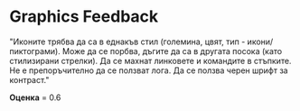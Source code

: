
# Graphics Feedback #
"Иконите трябва да са в еднакъв стил (големина, цвят, тип - икони/пиктограми).
Може да се порбва, дъгите да са в другата посока (като стилизирани стрелки).
Да се махнат линковете и командите в стъпките.
Не е препоръчително да се ползват лога.
Да се ползва черен шрифт за контраст."

**Оценка** = 0.6
